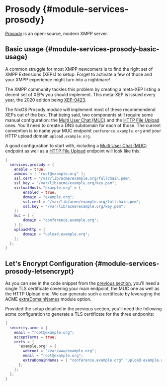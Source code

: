 # Prosody {#module-services-prosody}

[Prosody](https://prosody.im/) is an open-source, modern XMPP server.

## Basic usage {#module-services-prosody-basic-usage}

A common struggle for most XMPP newcomers is to find the right set
of XMPP Extensions (XEPs) to setup. Forget to activate a few of
those and your XMPP experience might turn into a nightmare!

The XMPP community tackles this problem by creating a meta-XEP
listing a decent set of XEPs you should implement. This meta-XEP
is issued every year, the 2020 edition being
[XEP-0423](https://xmpp.org/extensions/xep-0423.html).

The NixOS Prosody module will implement most of these recommendend XEPs out of
the box. That being said, two components still require some
manual configuration: the
[Multi User Chat (MUC)](https://xmpp.org/extensions/xep-0045.html)
and the [HTTP File Upload](https://xmpp.org/extensions/xep-0363.html) ones.
You'll need to create a DNS subdomain for each of those. The current convention is to name your
MUC endpoint `conference.example.org` and your HTTP upload domain `upload.example.org`.

A good configuration to start with, including a
[Multi User Chat (MUC)](https://xmpp.org/extensions/xep-0045.html)
endpoint as well as a [HTTP File Upload](https://xmpp.org/extensions/xep-0363.html)
endpoint will look like this:
```nix
{
  services.prosody = {
    enable = true;
    admins = [ "root@example.org" ];
    ssl.cert = "/var/lib/acme/example.org/fullchain.pem";
    ssl.key = "/var/lib/acme/example.org/key.pem";
    virtualHosts."example.org" = {
        enabled = true;
        domain = "example.org";
        ssl.cert = "/var/lib/acme/example.org/fullchain.pem";
        ssl.key = "/var/lib/acme/example.org/key.pem";
    };
    muc = [ {
        domain = "conference.example.org";
    } ];
    uploadHttp = {
        domain = "upload.example.org";
    };
  };
}
```

## Let's Encrypt Configuration {#module-services-prosody-letsencrypt}

As you can see in the code snippet from the
[previous section](#module-services-prosody-basic-usage),
you'll need a single TLS certificate covering your main endpoint,
the MUC one as well as the HTTP Upload one. We can generate such a
certificate by leveraging the ACME
[extraDomainNames](#opt-security.acme.certs._name_.extraDomainNames) module option.

Provided the setup detailed in the previous section, you'll need the following acme configuration to generate
a TLS certificate for the three endponits:
```nix
{
  security.acme = {
    email = "root@example.org";
    acceptTerms = true;
    certs = {
      "example.org" = {
        webroot = "/var/www/example.org";
        email = "root@example.org";
        extraDomainNames = [ "conference.example.org" "upload.example.org" ];
      };
    };
  };
}
```
